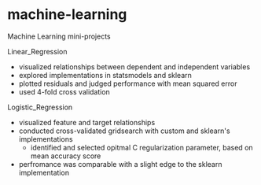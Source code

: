 # machine-learning
Machine Learning mini-projects

Linear_Regression
* visualized relationships between dependent and independent variables
* explored implementations in statsmodels and sklearn
* plotted residuals and judged performance with mean squared error
* used 4-fold cross validation

Logistic_Regression
* visualized feature and target relationships
* conducted cross-validated gridsearch with custom and sklearn's implementations
    - identified and selected opitmal C regularization parameter, based on mean accuracy score
* perfromance was comparable with a slight edge to the sklearn implementation
